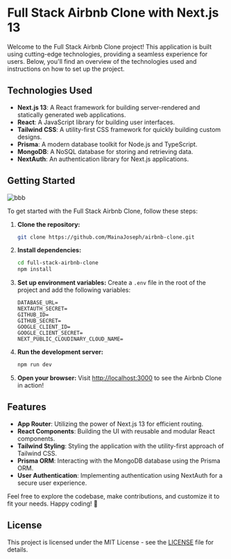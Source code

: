 # Full Stack Airbnb Clone with Next.js 13

Welcome to the Full Stack Airbnb Clone project! This application is built using cutting-edge technologies, providing a seamless experience for users. Below, you'll find an overview of the technologies used and instructions on how to set up the project.

## Technologies Used

- **Next.js 13**: A React framework for building server-rendered and statically generated web applications.
- **React**: A JavaScript library for building user interfaces.
- **Tailwind CSS**: A utility-first CSS framework for quickly building custom designs.
- **Prisma**: A modern database toolkit for Node.js and TypeScript.
- **MongoDB**: A NoSQL database for storing and retrieving data.
- **NextAuth**: An authentication library for Next.js applications.

## Getting Started

![bbb](https://github.com/MainaJoseph/airbnb-clone/assets/75726095/b4f7d287-461b-4324-9ea4-1379d95efdb4)

To get started with the Full Stack Airbnb Clone, follow these steps:

1. **Clone the repository:**

   ```bash
   git clone https://github.com/MainaJoseph/airbnb-clone.git
   ```

2. **Install dependencies:**

   ```bash
   cd full-stack-airbnb-clone
   npm install
   ```

3. **Set up environment variables:**
   Create a `.env` file in the root of the project and add the following variables:

   ```env
   DATABASE_URL=
   NEXTAUTH_SECRET=
   GITHUB_ID=
   GITHUB_SECRET=
   GOOGLE_CLIENT_ID=
   GOOGLE_CLIENT_SECRET=
   NEXT_PUBLIC_CLOUDINARY_CLOUD_NAME=
   ```

4. **Run the development server:**

   ```bash
   npm run dev
   ```

5. **Open your browser:**
   Visit [http://localhost:3000](http://localhost:3000) to see the Airbnb Clone in action!

## Features

- **App Router**: Utilizing the power of Next.js 13 for efficient routing.
- **React Components**: Building the UI with reusable and modular React components.
- **Tailwind Styling**: Styling the application with the utility-first approach of Tailwind CSS.
- **Prisma ORM**: Interacting with the MongoDB database using the Prisma ORM.
- **User Authentication**: Implementing authentication using NextAuth for a secure user experience.

Feel free to explore the codebase, make contributions, and customize it to fit your needs. Happy coding! 🚀

## License

This project is licensed under the MIT License - see the [LICENSE](LICENSE) file for details.
